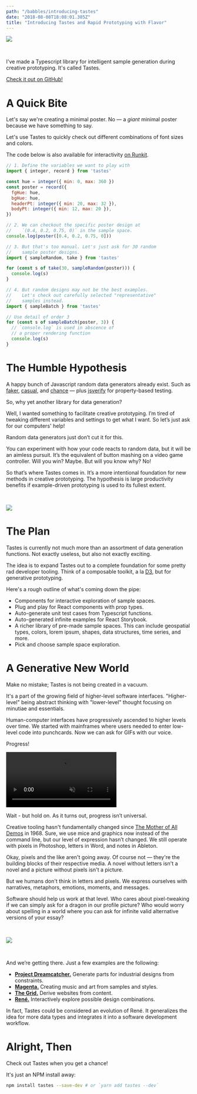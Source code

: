 ```yaml
---
path: "/babbles/introducing-tastes"
date: "2018-08-08T18:08:01.385Z"
title: "Introducing Tastes and Rapid Prototyping with Flavor"
---
```


<img src="face-boxes.png" />

&nbsp;

I've made a Typescript library for intelligent sample generation during creative prototyping. It's called Tastes.

[Check it out on GitHub!](https://github.com/awfulaxolotl/tastes)

# A Quick Bite

Let's say we're creating a minimal poster. No — a _giant_ minimal poster because we have something to say.

Let's use Tastes to quickly check out different combinations of font sizes and colors.

The code below is also available for interactivity [on Runkit](https://runkit.com/awfulaxolotl/a-quick-bite-of-tastes).

```js
// 1. Define the variables we want to play with
import { integer, record } from 'tastes'

const hue = integer({ min: 0, max: 360 })
const poster = record({
  fgHue: hue,
  bgHue: hue,
  headerPt: integer({ min: 20, max: 32 }),
  bodyPt: integer({ min: 12, max: 20 }),
})

// 2. We can checkout the specific poster design at
//    `(0.4, 0.2, 0.75, 0)` in the sample space.
console.log(poster([0.4, 0.2, 0.75, 0]))

// 3. But that's too manual. Let's just ask for 30 random
//    sample poster designs.
import { sampleRandom, take } from 'tastes'

for (const s of take(30, sampleRandom(poster))) {
  console.log(s)
}

// 4. But random designs may not be the best examples.
//    Let's check out carefully selected "representative"
//    samples instead.
import { sampleBatch } from 'tastes'

// Use detail of order 3
for (const s of sampleBatch(poster, 3)) {
  // `console.log` is used in abscence of
  // a proper rendering function
  console.log(s)
}
```

# The Humble Hypothesis

A happy bunch of Javascript random data generators already exist. Such as [faker](https://github.com/marak/Faker.js/), [casual](https://github.com/boo1ean/casual), and [chance](http://chancejs.com/) [](https://github.com/jsverify/jsverify)— plus [jsverify](https://github.com/jsverify/jsverify) for property-based testing.

So, why yet another library for data generation?

Well, I wanted something to facilitate creative prototyping. I’m tired of tweaking different variables and settings to get what I want. So let’s just ask for our computers' help!

Random data generators just don’t cut it for this.

You can experiment with how your code reacts to random data, but it will be an aimless pursuit. It’s the equivalent of button mashing on a video game controller. Will you win? Maybe. But will you know why? No!

So that’s where Tastes comes in. It’s a more intentional foundation for new methods in creative prototyping. The hypothesis is large productivity benefits if example-driven prototyping is used to its fullest extent.

&nbsp;

<img src="faces-conversation.png" />

# The Plan

Tastes is currently not much more than an assortment of data generation functions. Not exactly useless, but also not exactly exciting.

The idea is to expand Tastes out to a complete foundation for some pretty rad developer tooling. Think of a composable toolkit, a la [D3](https://d3js.org), but for generative prototyping.

Here's a rough outline of what's coming down the pipe:

- Components for interactive exploration of sample spaces.
- Plug and play for React components with prop types.
- Auto-generate unit test cases from Typescript functions.
- Auto-generated infinite examples for React Storybook.
- A richer library of pre-made sample spaces. This can include geospatial types, colors, lorem ipsum, shapes, data structures, time series, and more.
- Pick and choose sample space exploration.

# A Generative New World

Make no mistake; Tastes is not being created in a vacuum.

It's a part of the growing field of higher-level software interfaces. "Higher-level" being abstract thinking with "lower-level" thought focusing on minutiae and essentials.

Human-computer interfaces have progressively ascended to higher levels over time. We started with mainframes where users needed to enter low-level code into punchcards. Now we can ask for GIFs with our voice.

Progress!

<div>
  <video src="https://zippy.gfycat.com/ActualBelatedAmbushbug.mp4" autoplay loop muted></video>
</div>

Wait - but hold on. As it turns out, progress isn’t universal.

Creative tooling hasn't fundamentally changed since [The Mother of All Demos](https://www.youtube.com/watch?v=M5PgQS3ZBWA) in 1968. Sure, we use mice and graphics now instead of the command line, but our level of expression hasn’t changed. We still operate with pixels in Photoshop, letters in Word, and notes in Ableton.

Okay, pixels and the like aren't going away. Of course not — they're the building blocks of their respective media. A novel without letters isn't a novel and a picture without pixels isn't a picture.

But we humans don't think in letters and pixels. We express ourselves with narratives, metaphors, emotions, moments, and messages.

Software should help us work at that level. Who cares about pixel-tweaking if we can simply ask for a dragon in our profile picture? Who would worry about spelling in a world where you can ask for infinite valid alternative versions of your essay?

&nbsp;

<img src="dragon-love.jpg" />

&nbsp;

And we’re getting there. Just a few examples are the following:

- [**Project Dreamcatcher.**](https://autodeskresearch.com/projects/dreamcatcher) Generate parts for industrial designs from constraints.
- [**Magenta.**](https://magenta.tensorflow.org/) Creating music and art from samples and styles.
- [**The Grid.**](https://thegrid.io/) Derive websites from content.
- [**René.**](https://jon.gold/2016/06/declarative-design-tools/) Interactively explore possible design combinations.

In fact, Tastes could be considered an evolution of René. It generalizes the idea for more data types and integrates it into a software development workflow.

# Alright, Then

Check out Tastes when you get a chance!

It's just an NPM install away:

```sh
npm install tastes --save-dev # or `yarn add tastes --dev`
```
